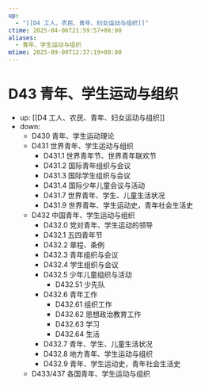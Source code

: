 ```yaml
---
up:
  - "[[D4 工人、农民、青年、妇女运动与组织]]"
ctime: 2025-04-06T21:59:57+08:00
aliases:
  - 青年、学生运动与组织
mtime: 2025-09-09T12:37:19+08:00
---
```


# D43 青年、学生运动与组织

- up: [[D4 工人、农民、青年、妇女运动与组织]]
- down:
	- D430 青年、学生运动理论
	- D431 世界青年、学生运动与组织
		- D431.1 世界青年节、世界青年联欢节
		- D431.2 国际青年组织与会议
		- D431.3 国际学生组织与会议
		- D431.4 国际少年儿童会议与活动
		- D431.7 世界青年、学生、儿童生活状况
		- D431.9 世界青年、学生运动史，青年社会生活史
	- D432 中国青年、学生运动与组织
		- D432.0 党对青年、学生运动的领导
		- D432.1 五四青年节
		- D432.2 章程、条例
		- D432.3 青年组织与会议
		- D432.4 学生组织与会议
		- D432.5 少年儿童组织与活动
			- D432.51 少先队
		- D432.6 青年工作
			- D432.61 组织工作
			- D432.62 思想政治教育工作
			- D432.63 学习
			- D432.64 生活
		- D432.7 青年、学生、儿童生活状况
		- D432.8 地方青年、学生运动与组织
		- D432.9 青年、学生运动史，青年社会生活史
	- D433/437 各国青年、学生运动与组织
